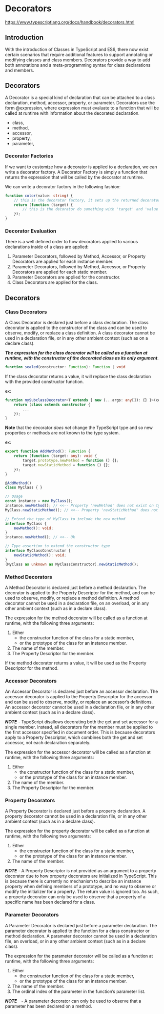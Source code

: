 # Decorators

https://www.typescriptlang.org/docs/handbook/decorators.html

## Introduction
With the introduction of Classes in TypeScript and ES6, there now exist certain scenarios that require additional features to support annotating or modifying classes and class members. Decorators provide a way to add both annotations and a meta-programming syntax for class declarations and members.

## Decorators
A Decorator is a special kind of declaration that can be attached to a class declaration, method, accessor, property, or parameter. Decorators use the form @expression, where expression must evaluate to a function that will be called at runtime with information about the decorated declaration.

* class, 
* method, 
* accessor, 
* property, 
* parameter,

### Decorator Factories
If we want to customize how a decorator is applied to a declaration, we can write a decorator factory. A Decorator Factory is simply a function that returns the expression that will be called by the decorator at runtime.

We can write a decorator factory in the following fashion:

```ts
function color(value: string) {
	// this is the decorator factory, it sets up the returned decorator function
	return (function (target) {
		// this is the decorator do something with 'target' and 'value'...
	});
}
```

### Decorator Evaluation
There is a well defined order to how decorators applied to various declarations inside of a class are applied:

1. Parameter Decorators, followed by Method, Accessor, or Property Decorators are applied for each instance member.
2. Parameter Decorators, followed by Method, Accessor, or Property Decorators are applied for each static member.
3. Parameter Decorators are applied for the constructor.
4. Class Decorators are applied for the class.

## Decorators

### Class Decorators
A Class Decorator is declared just before a class declaration. The class decorator is applied to the constructor of the class and can be used to observe, modify, or replace a class definition. A class decorator cannot be used in a declaration file, or in any other ambient context (such as on a declare class).

***The expression for the class decorator will be called as a function at runtime, with the constructor of the decorated class as its only argument.***

```ts
function sealed(constructor: Function): Function | void
```

If the class decorator returns a value, it will replace the class declaration with the provided constructor function.

ex:
```ts
function mySubclassDecorator<T extends { new (...args: any[]): {} }>(constructor: T): Function | void {
	return (class extends constructor {
		...
	});
}
```

**Note** that the decorator _does not_ change the TypeScript type and so new properties or methods are not known to the type system.

ex:
```ts
export function AddMethod(): Function {
	return (function (target: any): void {
		target.prototype.newMethod = function () {};
		target.newStaticMethod = function () {};
	});
}

@AddMethod()
class MyClass { }

// Usage
const instance = new MyClass();
instance.newMethod(); // <<-- Property 'newMethod' does not exist on type 'MyClass'.
MyClass.newStaticMethod(); // <<-- Property 'newStaticMethod' does not exist on type 'typeof MyClass'.

// Extend the type of MyClass to include the new method
interface MyClass {
	newMethod(): void;
}
instance.newMethod(); // <<-- Ok

// Type assertion to extend the constructor type
interface MyClassConstructor {
	newStaticMethod(): void;
}
(MyClass as unknown as MyClassConstructor).newStaticMethod();
```

### Method Decorators
A Method Decorator is declared just before a method declaration. The decorator is applied to the Property Descriptor for the method, and can be used to observe, modify, or replace a method definition. A method decorator cannot be used in a declaration file, on an overload, or in any other ambient context (such as in a declare class).

The expression for the method decorator will be called as a function at runtime, with the following three arguments:

1. Either
	* the constructor function of the class for a static member, 
	* or the prototype of the class for an instance member.
2. The name of the member.
3. The Property Descriptor for the member.

If the method decorator returns a value, it will be used as the Property Descriptor for the method.

### Accessor Decorators
An Accessor Decorator is declared just before an accessor declaration. The accessor decorator is applied to the Property Descriptor for the accessor and can be used to observe, modify, or replace an accessor’s definitions. An accessor decorator cannot be used in a declaration file, or in any other ambient context (such as in a declare class).

***NOTE*** - TypeScript disallows decorating both the get and set accessor for a single member. Instead, all decorators for the member must be applied to the first accessor specified in document order. This is because decorators apply to a Property Descriptor, which combines both the get and set accessor, not each declaration separately.

The expression for the accessor decorator will be called as a function at runtime, with the following three arguments:

1. Either 
	* the constructor function of the class for a static member, 
	* or the prototype of the class for an instance member.
2. The name of the member.
3. The Property Descriptor for the member.

### Property Decorators
A Property Decorator is declared just before a property declaration. A property decorator cannot be used in a declaration file, or in any other ambient context (such as in a declare class).

The expression for the property decorator will be called as a function at runtime, with the following two arguments:

1. Either 
	* the constructor function of the class for a static member, 
	* or the prototype of the class for an instance member.
2. The name of the member.

***NOTE*** - A Property Descriptor is not provided as an argument to a property decorator due to how property decorators are initialized in TypeScript. This is because there is currently no mechanism to describe an instance property when defining members of a prototype, and no way to observe or modify the initializer for a property. The return value is ignored too. As such, a property decorator can only be used to observe that a property of a specific name has been declared for a class.

### Parameter Decorators
A Parameter Decorator is declared just before a parameter declaration. The parameter decorator is applied to the function for a class constructor or method declaration. A parameter decorator cannot be used in a declaration file, an overload, or in any other ambient context (such as in a declare class).

The expression for the parameter decorator will be called as a function at runtime, with the following three arguments:

1. Either 
	* the constructor function of the class for a static member, 
	* or the prototype of the class for an instance member.
2. The name of the member.
3. The ordinal index of the parameter in the function’s parameter list.

***NOTE*** - A parameter decorator can only be used to observe that a parameter has been declared on a method.
